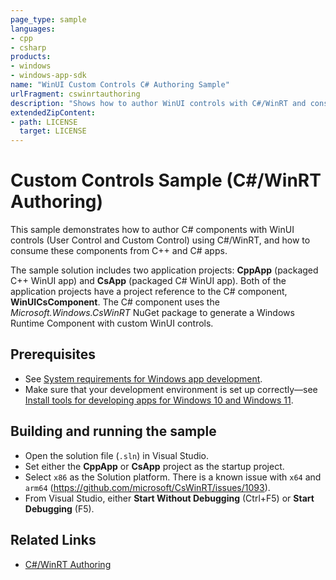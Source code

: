 ```yaml
---
page_type: sample
languages:
- cpp
- csharp
products:
- windows
- windows-app-sdk
name: "WinUI Custom Controls C# Authoring Sample"
urlFragment: cswinrtauthoring
description: "Shows how to author WinUI controls with C#/WinRT and consume them from C++ and C#."
extendedZipContent:
- path: LICENSE
  target: LICENSE
---
```

# Custom Controls Sample (C#/WinRT Authoring)

This sample demonstrates how to author C# components with WinUI controls (User Control and Custom Control) using C#/WinRT, and how to consume these components from C++ and C# apps.

The sample solution includes two application projects: **CppApp** (packaged C++ WinUI app) and **CsApp** (packaged C# WinUI app). Both of the application projects have a project reference to the C# component, **WinUICsComponent**. The C# component uses the *Microsoft.Windows.CsWinRT* NuGet package to generate a Windows Runtime Component with custom WinUI controls.

## Prerequisites

* See [System requirements for Windows app development](https://docs.microsoft.com/windows/apps/windows-app-sdk/system-requirements).
* Make sure that your development environment is set up correctly&mdash;see [Install tools for developing apps for Windows 10 and Windows 11](https://docs.microsoft.com/windows/apps/windows-app-sdk/set-up-your-development-environment).

## Building and running the sample

* Open the solution file (`.sln`) in Visual Studio.
* Set either the **CppApp** or **CsApp** project as the startup project.
* Select `x86` as the Solution platform. There is a known issue with `x64` and `arm64` (https://github.com/microsoft/CsWinRT/issues/1093).
* From Visual Studio, either **Start Without Debugging** (Ctrl+F5) or **Start Debugging** (F5).

## Related Links

- [C#/WinRT Authoring](https://github.com/microsoft/CsWinRT/blob/master/docs/authoring.md)
